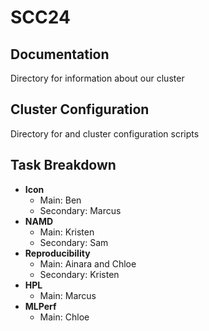 # SCC24

## Documentation
Directory for information about our cluster

## Cluster Configuration
Directory for and cluster configuration scripts

## Task Breakdown
- **Icon**
  - Main: Ben  
  - Secondary: Marcus
- **NAMD** 
  - Main: Kristen  
  - Secondary: Sam
- **Reproducibility**  
  - Main: Ainara and Chloe  
  - Secondary: Kristen
- **HPL**
  - Main: Marcus
- **MLPerf**
  - Main: Chloe
